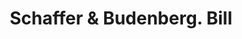 ---
doi: 10.7916/D85F03VH
date_other: '1890'
date_other_textual: 1890-1899
form: printed ephemera
genre:
- Invoices
name:
- Schaffer & Budenberg
object_in_context_url: https://biggert.cul.columbia.edu/items/view/ave_biggert_00865
subject_hierarchical_geographic:
- New York, New York, United States
subject_name:
- Schaffer & Budenberg
title: Schaffer & Budenberg. Bill
sort_title: Schaffer & Budenberg. Bill
call_number: ave_biggert_00865
coordinates:
- 40.69277777777778,-73.99027777777778
pid: ave_biggert_00865
identifiers: ave_biggert_00865
thumbnail: https://derivativo-3.library.columbia.edu/iiif/2/ldpd:345889/full/!256,256/0/native.jpg
permalink: "/biggert/ave_biggert_00865/"
layout: iiif-image-page
---